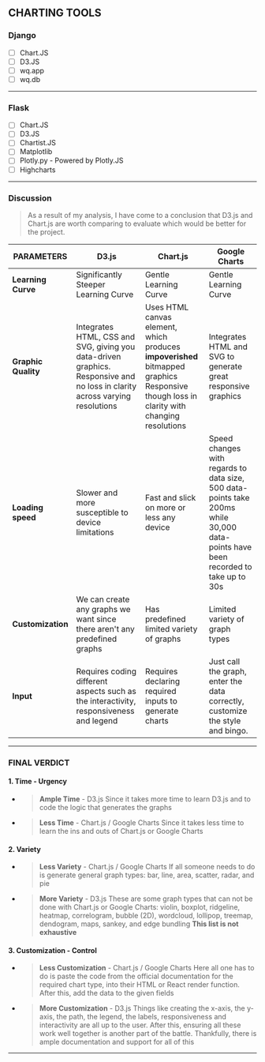 ## CHARTING TOOLS

### Django

- [ ] Chart.JS
- [ ] D3.JS
- [ ] wq.app
- [ ] wq.db

---

### Flask

- [ ] Chart.JS
- [ ] D3.JS
- [ ] Chartist.JS
- [ ] Matplotlib
- [ ] Plotly.py - Powered by Plotly.JS
- [ ] Highcharts

---

### Discussion

> As a result of my analysis, I have come to a conclusion that D3.js and Chart.js are worth comparing to evaluate which would be better for the project.

| PARAMETERS          | D3.js                                                                                                                       | Chart.js                                                                                                                                 | Google Charts                                                                                                                     |
| ------------------- | --------------------------------------------------------------------------------------------------------------------------- | ---------------------------------------------------------------------------------------------------------------------------------------- | --------------------------------------------------------------------------------------------------------------------------------- |
| **Learning Curve**  | Significantly Steeper Learning Curve                                                                                        | Gentle Learning Curve                                                                                                                    | Gentle Learning Curve                                                                                                             |
| **Graphic Quality** | Integrates HTML, CSS and SVG, giving you data-driven graphics. Responsive and no loss in clarity across varying resolutions | Uses HTML canvas element, which produces **impoverished** bitmapped graphics Responsive though loss in clarity with changing resolutions | Integrates HTML and SVG to generate great responsive graphics                                                                     |
| **Loading speed**   | Slower and more susceptible to device limitations                                                                           | Fast and slick on more or less any device                                                                                                | Speed changes with regards to data size, 500 data-points take 200ms while 30,000 data-points have been recorded to take up to 30s |
| **Customization**   | We can create any graphs we want since there aren't any predefined graphs                                                   | Has predefined limited variety of graphs                                                                                                 | Limited variety of graph types                                                                                                    |
| **Input**           | Requires coding different aspects such as the interactivity, responsiveness and legend                                      | Requires declaring required inputs to generate charts                                                                                    | Just call the graph, enter the data correctly, customize the style and bingo.                                                     |

---

### FINAL VERDICT

#### 1. Time - Urgency

- > **Ample Time** - D3.js
  > Since it takes more time to learn D3.js and to code the logic that generates the graphs

- > **Less Time** - Chart.js / Google Charts
  > Since it takes less time to learn the ins and outs of Chart.js or Google Charts

#### 2. Variety

- > **Less Variety** - Chart.js / Google Charts
  > If all someone needs to do is generate general graph types: bar, line, area, scatter, radar, and pie

- > **More Variety** - D3.js
  > These are some graph types that can not be done with Chart.js or Google Charts: violin, boxplot, ridgeline, heatmap, correlogram, bubble (2D), wordcloud, lollipop, treemap, dendogram, maps, sankey, and edge bundling
  > **This list is not exhaustive**

#### 3. Customization - Control

- > **Less Customization** - Chart.js / Google Charts
  > Here all one has to do is paste the code from the official documentation for the required chart type, into their HTML or React render function. After this, add the data to the given fields

- > **More Customization** - D3.js
  > Things like creating the x-axis, the y-axis, the path, the legend, the labels, responsiveness and interactivity are all up to the user. After this, ensuring all these work well together is another part of the battle. Thankfully, there is ample documentation and support for all of this

---
